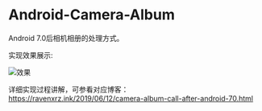 # Android-Camera-Album
Android 7.0后相机相册的处理方式。

实现效果展示:

![效果](https://github.com/raven-s-misc/Android-Camera-Album/blob/master/pic/demo.gif)

详细实现过程讲解，可参看对应博客：https://ravenxrz.ink/2019/06/12/camera-album-call-after-android-70.html
